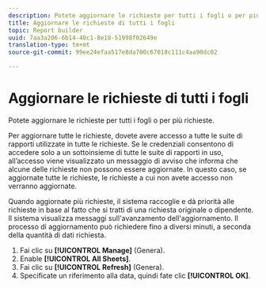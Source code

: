 ```yaml
---
description: Potete aggiornare le richieste per tutti i fogli o per più richieste.
title: Aggiornare le richieste di tutti i fogli
topic: Report builder
uuid: 7aa3a206-6b14-40c1-8e18-51998f02649e
translation-type: tm+mt
source-git-commit: 99ee24efaa517e8da700c67818c111c4aa90dc02

---
```



# Aggiornare le richieste di tutti i fogli

Potete aggiornare le richieste per tutti i fogli o per più richieste.

Per aggiornare tutte le richieste, dovete avere accesso a tutte le suite di rapporti utilizzate in tutte le richieste. Se le credenziali consentono di accedere solo a un sottoinsieme di tutte le suite di rapporti in uso, all’accesso viene visualizzato un messaggio di avviso che informa che alcune delle richieste non possono essere aggiornate. In questo caso, se aggiornate tutte le richieste, le richieste a cui non avete accesso non verranno aggiornate.

Quando aggiornate più richieste, il sistema raccoglie e dà priorità alle richieste in base al fatto che si tratti di una richiesta originale o dipendente. Il sistema visualizza messaggi sull'avanzamento dell'aggiornamento. Il processo di aggiornamento può richiedere fino a diversi minuti, a seconda della quantità di dati richiesta.

1. Fai clic su **[!UICONTROL Manage]** (Genera).
1. Enable **[!UICONTROL All Sheets]**.
1. Fai clic su **[!UICONTROL Refresh]** (Genera).
1. Specificate un riferimento alla data, quindi fate clic **[!UICONTROL OK]**.
